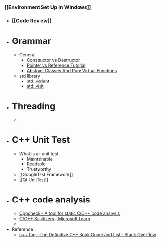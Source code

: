### [[Environment Set Up in Windows]]
- ### [[Code Review]]
- # Grammar
	- General
		- Constructor vs Destructor
		- [Pointer vs Reference Tutorial](https://www.geeksforgeeks.org/different-ways-to-use-const-with-reference-to-a-pointer-in-c/)
		- [Abstract Classes And Pure Virtual Functions](https://www.youtube.com/watch?v=wE0_F4LpGVc)
	- std library
		- [std::variant](https://en.cppreference.com/w/cpp/utility/variant)
		- [std::visit](https://en.cppreference.com/w/cpp/utility/variant/visit)
- # Threading
	-
- # C++ Unit Test
	- What is an unit test
		- Maintainable
		- Readable
		- Trustworthy
	- [[GoogleTest Framework]]
	- [[Qt UnitTest]]
- # C++ code analysis
	- [Cppcheck - A tool for static C/C++ code analysis](https://cppcheck.sourceforge.io/)
	- [C/C++ Sanitizers | Microsoft Learn](https://learn.microsoft.com/en-us/cpp/sanitizers/?view=msvc-170)
	-
- Reference
	- [c++ faq - The Definitive C++ Book Guide and List - Stack Overflow](https://stackoverflow.com/questions/388242/the-definitive-c-book-guide-and-list)
